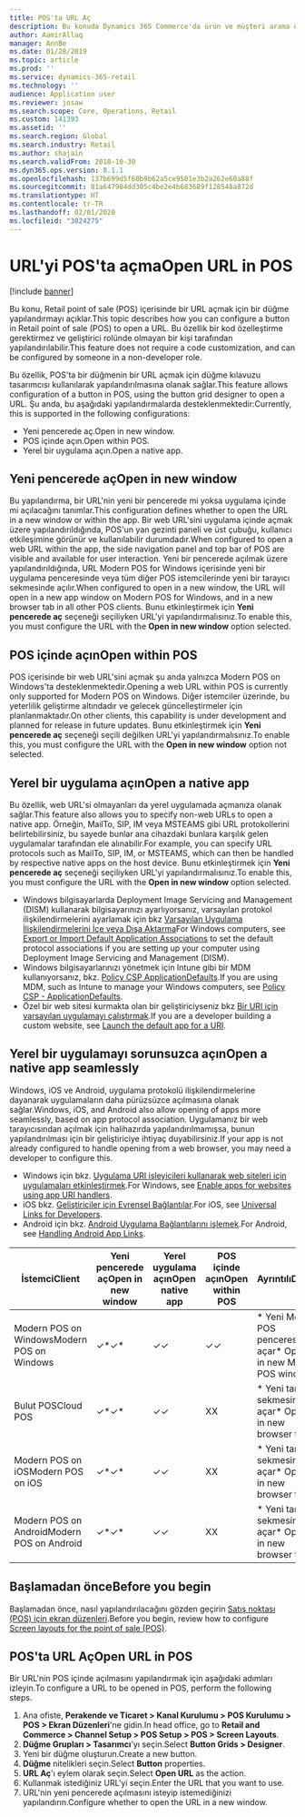 ```yaml
---
title: POS'ta URL Aç
description: Bu konuda Dynamics 365 Commerce'da ürün ve müşteri arama özelliğinde yapılmış olan iyileştirmelere genel bakış sunulmaktadır.
author: AamirAllaq
manager: AnnBe
ms.date: 01/28/2019
ms.topic: article
ms.prod: ''
ms.service: dynamics-365-retail
ms.technology: ''
audience: Application user
ms.reviewer: josaw
ms.search.scope: Core, Operations, Retail
ms.custom: 141393
ms.assetid: ''
ms.search.region: Global
ms.search.industry: Retail
ms.author: shajain
ms.search.validFrom: 2018-10-30
ms.dyn365.ops.version: 8.1.1
ms.openlocfilehash: 137b699d5f60b9b62a5ce9501e3b2a262e60a88f
ms.sourcegitcommit: 81a647904dd305c4be2e4b683689f128548a872d
ms.translationtype: HT
ms.contentlocale: tr-TR
ms.lasthandoff: 02/01/2020
ms.locfileid: "3024275"
---
```

# <a name="open-url-in-pos"></a><span data-ttu-id="24a6f-103">URL'yi POS'ta açma</span><span class="sxs-lookup"><span data-stu-id="24a6f-103">Open URL in POS</span></span>

[!include [banner](includes/banner.md)]

<span data-ttu-id="24a6f-104">Bu konu, Retail point of sale (POS) içerisinde bir URL açmak için bir düğme yapılandırmayı açıklar.</span><span class="sxs-lookup"><span data-stu-id="24a6f-104">This topic describes how you can configure a button in Retail point of sale (POS) to open a URL.</span></span> <span data-ttu-id="24a6f-105">Bu özellik bir kod özelleştirme gerektirmez ve geliştirici rolünde olmayan bir kişi tarafından yapılandırılabilir.</span><span class="sxs-lookup"><span data-stu-id="24a6f-105">This feature does not require a code customization, and can be configured by someone in a non-developer role.</span></span> 

<span data-ttu-id="24a6f-106">Bu özellik, POS'ta bir düğmenin bir URL açmak için düğme kılavuzu tasarımcısı kullanılarak yapılandırılmasına olanak sağlar.</span><span class="sxs-lookup"><span data-stu-id="24a6f-106">This feature allows configuration of a button in POS, using the button grid designer to open a URL.</span></span> <span data-ttu-id="24a6f-107">Şu anda, bu aşağıdaki yapılandırmalarda desteklenmektedir:</span><span class="sxs-lookup"><span data-stu-id="24a6f-107">Currently, this is supported in the following configurations:</span></span>

- <span data-ttu-id="24a6f-108">Yeni pencerede aç.</span><span class="sxs-lookup"><span data-stu-id="24a6f-108">Open in new window.</span></span>
- <span data-ttu-id="24a6f-109">POS içinde açın.</span><span class="sxs-lookup"><span data-stu-id="24a6f-109">Open within POS.</span></span>
- <span data-ttu-id="24a6f-110">Yerel bir uygulama açın.</span><span class="sxs-lookup"><span data-stu-id="24a6f-110">Open a native app.</span></span>

## <a name="open-in-new-window"></a><span data-ttu-id="24a6f-111">Yeni pencerede aç</span><span class="sxs-lookup"><span data-stu-id="24a6f-111">Open in new window</span></span>

<span data-ttu-id="24a6f-112">Bu yapılandırma, bir URL'nin yeni bir pencerede mi yoksa uygulama içinde mi açılacağını tanımlar.</span><span class="sxs-lookup"><span data-stu-id="24a6f-112">This configuration defines whether to open the URL in a new window or within the app.</span></span> <span data-ttu-id="24a6f-113">Bir web URL'sini uygulama içinde açmak üzere yapılandırıldığında, POS'un yan gezinti paneli ve üst çubuğu, kullanıcı etkileşimine görünür ve kullanılabilir durumdadır.</span><span class="sxs-lookup"><span data-stu-id="24a6f-113">When configured to open a web URL within the app, the side navigation panel and top bar of POS are visible and available for user interaction.</span></span> <span data-ttu-id="24a6f-114">Yeni bir pencerede açılmak üzere yapılandırıldığında, URL Modern POS for Windows içerisinde yeni bir uygulama penceresinde veya tüm diğer POS istemcilerinde yeni bir tarayıcı sekmesinde açılır.</span><span class="sxs-lookup"><span data-stu-id="24a6f-114">When configured to open in a new window, the URL will open in a new app window on Modern POS for Windows, and in a new browser tab in all other POS clients.</span></span> <span data-ttu-id="24a6f-115">Bunu etkinleştirmek için **Yeni pencerede aç** seçeneği seçiliyken URL'yi yapılandırmalısınız.</span><span class="sxs-lookup"><span data-stu-id="24a6f-115">To enable this, you must configure the URL with the **Open in new window** option selected.</span></span>

## <a name="open-within-pos"></a><span data-ttu-id="24a6f-116">POS içinde açın</span><span class="sxs-lookup"><span data-stu-id="24a6f-116">Open within POS</span></span>

<span data-ttu-id="24a6f-117">POS içerisinde bir web URL'sini açmak şu anda yalnızca Modern POS on Windows'ta desteklenmektedir.</span><span class="sxs-lookup"><span data-stu-id="24a6f-117">Opening a web URL within POS is currently only supported for Modern POS on Windows.</span></span> <span data-ttu-id="24a6f-118">Diğer istemciler üzerinde, bu yeterlilik geliştirme altındadır ve gelecek güncelleştirmeler için planlanmaktadır.</span><span class="sxs-lookup"><span data-stu-id="24a6f-118">On other clients, this capability is under development and planned for release in future updates.</span></span> <span data-ttu-id="24a6f-119">Bunu etkinleştirmek için **Yeni pencerede aç** seçeneği seçili değilken URL'yi yapılandırmalısınız.</span><span class="sxs-lookup"><span data-stu-id="24a6f-119">To enable this, you must configure the URL with the **Open in new window** option not selected.</span></span>

## <a name="open-a-native-app"></a><span data-ttu-id="24a6f-120">Yerel bir uygulama açın</span><span class="sxs-lookup"><span data-stu-id="24a6f-120">Open a native app</span></span>

<span data-ttu-id="24a6f-121">Bu özellik, web URL'si olmayanları da yerel uygulamada açmanıza olanak sağlar.</span><span class="sxs-lookup"><span data-stu-id="24a6f-121">This feature also allows you to specify non-web URLs to open a native app.</span></span> <span data-ttu-id="24a6f-122">Örneğin, MailTo, SIP, IM veya MSTEAMS gibi URL protokollerini belirtebilirsiniz, bu sayede bunlar ana cihazdaki bunlara karşılık gelen uygulamalar tarafından ele alınabilir.</span><span class="sxs-lookup"><span data-stu-id="24a6f-122">For example, you can specify URL protocols such as MailTo, SIP, IM, or MSTEAMS, which can then be handled by respective native apps on the host device.</span></span> <span data-ttu-id="24a6f-123">Bunu etkinleştirmek için **Yeni pencerede aç** seçeneği seçiliyken URL'yi yapılandırmalısınız.</span><span class="sxs-lookup"><span data-stu-id="24a6f-123">To enable this, you must configure the URL with the **Open in new window** option selected.</span></span>

- <span data-ttu-id="24a6f-124">Windows bilgisayarlarda Deployment Image Servicing and Management (DISM) kullanarak bilgisayarınızı ayarlıyorsanız, varsayılan protokol ilişkilendirmelerini ayarlamak için bkz [Varsayılan Uygulama İlişkilendirmelerini İçe veya Dışa Aktarma](https://docs.microsoft.com/windows-hardware/manufacture/desktop/export-or-import-default-application-associations)</span><span class="sxs-lookup"><span data-stu-id="24a6f-124">For Windows computers, see [Export or Import Default Application Associations](https://docs.microsoft.com/windows-hardware/manufacture/desktop/export-or-import-default-application-associations) to set the default protocol associations if you are setting up your computer using Deployment Image Servicing and Management (DISM).</span></span>
- <span data-ttu-id="24a6f-125">Windows bilgisayarlarınızı yönetmek için Intune gibi bir MDM kullanıyorsanız, bkz. [Policy CSP ApplicationDefaults](https://docs.microsoft.com/windows/client-management/mdm/policy-csp-applicationdefaults).</span><span class="sxs-lookup"><span data-stu-id="24a6f-125">If you are using MDM, such as Intune to manage your Windows computers, see [Policy CSP - ApplicationDefaults](https://docs.microsoft.com/windows/client-management/mdm/policy-csp-applicationdefaults).</span></span>
- <span data-ttu-id="24a6f-126">Özel bir web sitesi kurmakta olan bir geliştiriciyseniz bkz [Bir URI için varsayılan uygulamayı çalıştırmak](https://docs.microsoft.com/windows/uwp/launch-resume/launch-default-app).</span><span class="sxs-lookup"><span data-stu-id="24a6f-126">If you are a developer building a custom website, see [Launch the default app for a URI](https://docs.microsoft.com/windows/uwp/launch-resume/launch-default-app).</span></span>

## <a name="open-a-native-app-seamlessly"></a><span data-ttu-id="24a6f-127">Yerel bir uygulamayı sorunsuzca açın</span><span class="sxs-lookup"><span data-stu-id="24a6f-127">Open a native app seamlessly</span></span>

<span data-ttu-id="24a6f-128">Windows, iOS ve Android, uygulama protokolü ilişkilendirmelerine dayanarak uygulamaların daha pürüzsüzce açılmasına olanak sağlar.</span><span class="sxs-lookup"><span data-stu-id="24a6f-128">Windows, iOS, and Android also allow opening of apps more seamlessly, based on app protocol association.</span></span> <span data-ttu-id="24a6f-129">Uygulamanız bir web tarayıcısından açılmak için halihazırda yapılandırılmamışsa, bunun yapılandırılması için bir geliştiriciye ihtiyaç duyabilirsiniz.</span><span class="sxs-lookup"><span data-stu-id="24a6f-129">If your app is not already configured to handle opening from a web browser, you may need a developer to configure this.</span></span>

- <span data-ttu-id="24a6f-130">Windows için bkz. [Uygulama URI işleyicileri kullanarak web siteleri için uygulamaları etkinleştirmek](https://docs.microsoft.com/windows/uwp/launch-resume/web-to-app-linking).</span><span class="sxs-lookup"><span data-stu-id="24a6f-130">For Windows, see [Enable apps for websites using app URI handlers](https://docs.microsoft.com/windows/uwp/launch-resume/web-to-app-linking).</span></span>
- <span data-ttu-id="24a6f-131">iOS bkz. [Geliştiriciler için Evrensel Bağlantılar](https://developer.apple.com/ios/universal-links/).</span><span class="sxs-lookup"><span data-stu-id="24a6f-131">For iOS, see [Universal Links for Developers](https://developer.apple.com/ios/universal-links/).</span></span>
- <span data-ttu-id="24a6f-132">Android için bkz. [Android Uygulama Bağlantılarını işlemek](https://developer.android.com/training/app-links/).</span><span class="sxs-lookup"><span data-stu-id="24a6f-132">For Android, see [Handling Android App Links](https://developer.android.com/training/app-links/).</span></span>

| <span data-ttu-id="24a6f-133">İstemci</span><span class="sxs-lookup"><span data-stu-id="24a6f-133">Client</span></span>                | <span data-ttu-id="24a6f-134">Yeni pencerede aç</span><span class="sxs-lookup"><span data-stu-id="24a6f-134">Open in new window</span></span> | <span data-ttu-id="24a6f-135">Yerel uygulama açın</span><span class="sxs-lookup"><span data-stu-id="24a6f-135">Open native app</span></span> | <span data-ttu-id="24a6f-136">POS içinde açın</span><span class="sxs-lookup"><span data-stu-id="24a6f-136">Open within POS</span></span> | <span data-ttu-id="24a6f-137">Ayrıntılı</span><span class="sxs-lookup"><span data-stu-id="24a6f-137">Details</span></span>                           |
|-----------------------|--------------------|-----------------|-----------------|-----------------------------------|
| <span data-ttu-id="24a6f-138">Modern POS on Windows</span><span class="sxs-lookup"><span data-stu-id="24a6f-138">Modern POS on Windows</span></span> | <span data-ttu-id="24a6f-139">✓\*</span><span class="sxs-lookup"><span data-stu-id="24a6f-139">✓\*</span></span>                | <span data-ttu-id="24a6f-140">✓</span><span class="sxs-lookup"><span data-stu-id="24a6f-140">✓</span></span>               | <span data-ttu-id="24a6f-141">✓</span><span class="sxs-lookup"><span data-stu-id="24a6f-141">✓</span></span>              | <span data-ttu-id="24a6f-142">\* Yeni Modern POS penceresinde açar</span><span class="sxs-lookup"><span data-stu-id="24a6f-142">\* Opens in new Modern POS window</span></span> |
| <span data-ttu-id="24a6f-143">Bulut POS</span><span class="sxs-lookup"><span data-stu-id="24a6f-143">Cloud POS</span></span>             | <span data-ttu-id="24a6f-144">✓\*</span><span class="sxs-lookup"><span data-stu-id="24a6f-144">✓\*</span></span>                | <span data-ttu-id="24a6f-145">✓</span><span class="sxs-lookup"><span data-stu-id="24a6f-145">✓</span></span>               | <span data-ttu-id="24a6f-146">X</span><span class="sxs-lookup"><span data-stu-id="24a6f-146">X</span></span>              | <span data-ttu-id="24a6f-147">\* Yeni tarayıcı sekmesinde açar</span><span class="sxs-lookup"><span data-stu-id="24a6f-147">\* Opens in new browser tab</span></span>        |
| <span data-ttu-id="24a6f-148">Modern POS on iOS</span><span class="sxs-lookup"><span data-stu-id="24a6f-148">Modern POS on iOS</span></span>     | <span data-ttu-id="24a6f-149">✓\*</span><span class="sxs-lookup"><span data-stu-id="24a6f-149">✓\*</span></span>                | <span data-ttu-id="24a6f-150">✓</span><span class="sxs-lookup"><span data-stu-id="24a6f-150">✓</span></span>               | <span data-ttu-id="24a6f-151">X</span><span class="sxs-lookup"><span data-stu-id="24a6f-151">X</span></span>              | <span data-ttu-id="24a6f-152">\* Yeni tarayıcı sekmesinde açar</span><span class="sxs-lookup"><span data-stu-id="24a6f-152">\* Opens in new browser tab</span></span>        |
| <span data-ttu-id="24a6f-153">Modern POS on Android</span><span class="sxs-lookup"><span data-stu-id="24a6f-153">Modern POS on Android</span></span> | <span data-ttu-id="24a6f-154">✓\*</span><span class="sxs-lookup"><span data-stu-id="24a6f-154">✓\*</span></span>                | <span data-ttu-id="24a6f-155">✓</span><span class="sxs-lookup"><span data-stu-id="24a6f-155">✓</span></span>               | <span data-ttu-id="24a6f-156">X</span><span class="sxs-lookup"><span data-stu-id="24a6f-156">X</span></span>              | <span data-ttu-id="24a6f-157">\* Yeni tarayıcı sekmesinde açar</span><span class="sxs-lookup"><span data-stu-id="24a6f-157">\* Opens in new browser tab</span></span>        |

## <a name="before-you-begin"></a><span data-ttu-id="24a6f-158">Başlamadan önce</span><span class="sxs-lookup"><span data-stu-id="24a6f-158">Before you begin</span></span>

<span data-ttu-id="24a6f-159">Başlamadan önce, nasıl yapılandırılacağını gözden geçirin [Satış noktası (POS) için ekran düzenleri](pos-screen-layouts.md).</span><span class="sxs-lookup"><span data-stu-id="24a6f-159">Before you begin, review how to configure [Screen layouts for the point of sale (POS)](pos-screen-layouts.md).</span></span>

## <a name="open-url-in-pos"></a><span data-ttu-id="24a6f-160">POS'ta URL Aç</span><span class="sxs-lookup"><span data-stu-id="24a6f-160">Open URL in POS</span></span>

<span data-ttu-id="24a6f-161">Bir URL'nin POS içinde açılmasını yapılandırmak için aşağıdaki adımları izleyin.</span><span class="sxs-lookup"><span data-stu-id="24a6f-161">To configure a URL to be opened in POS, perform the following steps.</span></span>

1. <span data-ttu-id="24a6f-162">Ana ofiste, **Perakende ve Ticaret \> Kanal Kurulumu \> POS Kurulumu \> POS \> Ekran Düzenleri**'ne gidin.</span><span class="sxs-lookup"><span data-stu-id="24a6f-162">In head office, go to **Retail and Commerce \> Channel Setup \> POS Setup \> POS \> Screen Layouts**.</span></span>
2. <span data-ttu-id="24a6f-163">**Düğme Grupları \> Tasarımcı**'yı seçin.</span><span class="sxs-lookup"><span data-stu-id="24a6f-163">Select **Button Grids \> Designer**.</span></span>
3. <span data-ttu-id="24a6f-164">Yeni bir düğme oluşturun.</span><span class="sxs-lookup"><span data-stu-id="24a6f-164">Create a new button.</span></span>
4. <span data-ttu-id="24a6f-165">**Düğme** nitelikleri seçin.</span><span class="sxs-lookup"><span data-stu-id="24a6f-165">Select **Button** properties.</span></span>
5. <span data-ttu-id="24a6f-166">**URL Aç**'ı eylem olarak seçin.</span><span class="sxs-lookup"><span data-stu-id="24a6f-166">Select **Open URL** as the action.</span></span>
6. <span data-ttu-id="24a6f-167">Kullanmak istediğiniz URL'yi seçin.</span><span class="sxs-lookup"><span data-stu-id="24a6f-167">Enter the URL that you want to use.</span></span>
7. <span data-ttu-id="24a6f-168">URL'nin yeni pencerede açılmasını isteyip istemediğinizi yapılandırın.</span><span class="sxs-lookup"><span data-stu-id="24a6f-168">Configure whether to open the URL in a new window.</span></span>
